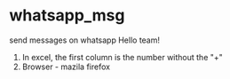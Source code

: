 # whatsapp_msg
send messages on whatsapp
Hello team!
1. In excel, the first column is the number without the "+"
2. Browser - mazila firefox
